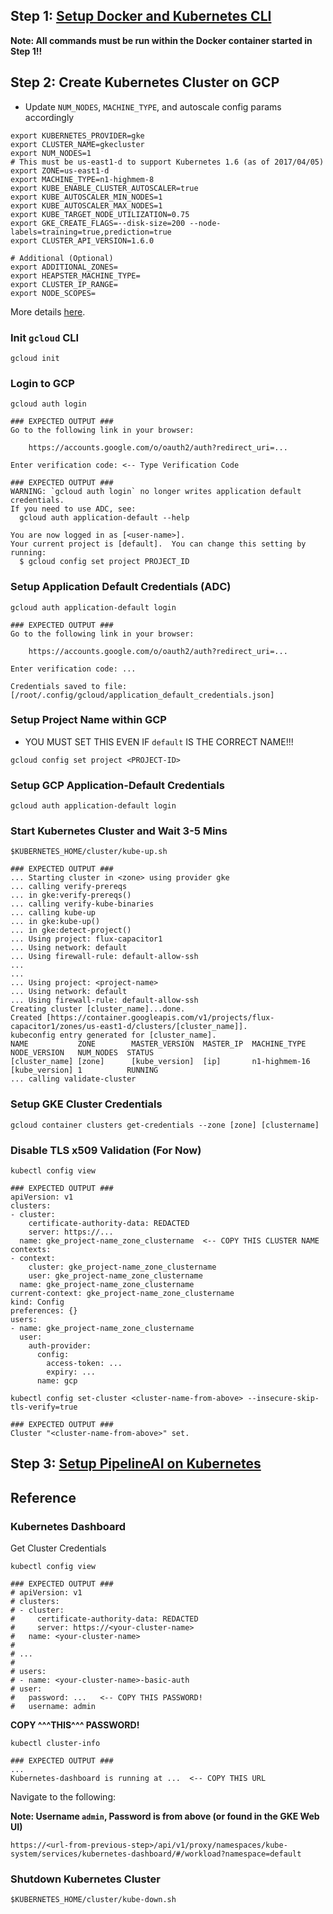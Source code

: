 ## Step 1:  [Setup Docker and Kubernetes CLI](README.md)

**Note:  All commands must be run within the Docker container started in Step 1!!**

## Step 2:  Create Kubernetes Cluster on GCP
* Update `NUM_NODES`, `MACHINE_TYPE`, and autoscale config params accordingly
```
export KUBERNETES_PROVIDER=gke
export CLUSTER_NAME=gkecluster
export NUM_NODES=1
# This must be us-east1-d to support Kubernetes 1.6 (as of 2017/04/05)
export ZONE=us-east1-d
export MACHINE_TYPE=n1-highmem-8
export KUBE_ENABLE_CLUSTER_AUTOSCALER=true
export KUBE_AUTOSCALER_MIN_NODES=1
export KUBE_AUTOSCALER_MAX_NODES=1
export KUBE_TARGET_NODE_UTILIZATION=0.75
export GKE_CREATE_FLAGS=--disk-size=200 --node-labels=training=true,prediction=true
export CLUSTER_API_VERSION=1.6.0

# Additional (Optional)
export ADDITIONAL_ZONES=
export HEAPSTER_MACHINE_TYPE=
export CLUSTER_IP_RANGE=
export NODE_SCOPES=
```
More details [here](https://cloud.google.com/sdk/gcloud/reference/container/clusters/create).

### Init `gcloud` CLI
```
gcloud init
```

### Login to GCP
```
gcloud auth login

### EXPECTED OUTPUT ###
Go to the following link in your browser:

    https://accounts.google.com/o/oauth2/auth?redirect_uri=...

Enter verification code: <-- Type Verification Code

### EXPECTED OUTPUT ###
WARNING: `gcloud auth login` no longer writes application default credentials.
If you need to use ADC, see:
  gcloud auth application-default --help

You are now logged in as [<user-name>].
Your current project is [default].  You can change this setting by running:
  $ gcloud config set project PROJECT_ID
```

### Setup Application Default Credentials (ADC)
```
gcloud auth application-default login

### EXPECTED OUTPUT ###
Go to the following link in your browser:

    https://accounts.google.com/o/oauth2/auth?redirect_uri=...

Enter verification code: ...

Credentials saved to file: [/root/.config/gcloud/application_default_credentials.json]
```

### Setup Project Name within GCP
* YOU MUST SET THIS EVEN IF `default` IS THE CORRECT NAME!!!
```
gcloud config set project <PROJECT-ID>
```

### Setup GCP Application-Default Credentials
```
gcloud auth application-default login
```

### Start Kubernetes Cluster and Wait 3-5 Mins
```
$KUBERNETES_HOME/cluster/kube-up.sh

### EXPECTED OUTPUT ###
... Starting cluster in <zone> using provider gke
... calling verify-prereqs
... in gke:verify-prereqs()
... calling verify-kube-binaries
... calling kube-up
... in gke:kube-up()
... in gke:detect-project()
... Using project: flux-capacitor1
... Using network: default
... Using firewall-rule: default-allow-ssh
...
...
... Using project: <project-name>
... Using network: default
... Using firewall-rule: default-allow-ssh
Creating cluster [cluster_name]...done.
Created [https://container.googleapis.com/v1/projects/flux-capacitor1/zones/us-east1-d/clusters/[cluster_name]].
kubeconfig entry generated for [cluster_name].
NAME           ZONE        MASTER_VERSION  MASTER_IP  MACHINE_TYPE   NODE_VERSION   NUM_NODES  STATUS
[cluster_name] [zone]      [kube_version]  [ip]       n1-highmem-16  [kube_version] 1          RUNNING
... calling validate-cluster
```

### Setup GKE Cluster Credentials 
```
gcloud container clusters get-credentials --zone [zone] [clustername]
```

### Disable TLS x509 Validation (For Now)
```
kubectl config view

### EXPECTED OUTPUT ###
apiVersion: v1
clusters:
- cluster:
    certificate-authority-data: REDACTED
    server: https://...
  name: gke_project-name_zone_clustername  <-- COPY THIS CLUSTER NAME
contexts:
- context:
    cluster: gke_project-name_zone_clustername
    user: gke_project-name_zone_clustername
  name: gke_project-name_zone_clustername
current-context: gke_project-name_zone_clustername
kind: Config
preferences: {}
users:
- name: gke_project-name_zone_clustername
  user:
    auth-provider:
      config:
        access-token: ...
        expiry: ...
      name: gcp
```

```
kubectl config set-cluster <cluster-name-from-above> --insecure-skip-tls-verify=true

### EXPECTED OUTPUT ###
Cluster "<cluster-name-from-above>" set.
```

## Step 3:  [Setup PipelineAI on Kubernetes](Setup-Pipeline-on-Kubernetes)

## Reference
### Kubernetes Dashboard
Get Cluster Credentials
```
kubectl config view

### EXPECTED OUTPUT ###
# apiVersion: v1
# clusters:
# - cluster:
#     certificate-authority-data: REDACTED
#     server: https://<your-cluster-name>
#   name: <your-cluster-name>
#
# ...
#
# users:
# - name: <your-cluster-name>-basic-auth
# user:
#   password: ...   <-- COPY THIS PASSWORD!
#   username: admin                        
```
**COPY ^^^THIS^^^ PASSWORD!**
``` 
kubectl cluster-info

### EXPECTED OUTPUT ###
...
Kubernetes-dashboard is running at ...  <-- COPY THIS URL
```
Navigate to the following:

**Note:  Username `admin`, Password is from above (or found in the GKE Web UI)**
```
https://<url-from-previous-step>/api/v1/proxy/namespaces/kube-system/services/kubernetes-dashboard/#/workload?namespace=default
```

### Shutdown Kubernetes Cluster 
```
$KUBERNETES_HOME/cluster/kube-down.sh
```
